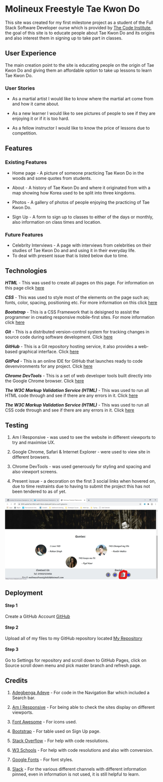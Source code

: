 # Molineux Freestyle Tae Kwon Do

This site was created for my first milestone project as a student of the Full Stack Software Developer ourse which is provided by [The Code Institute](https://codeinstitute.net/),
the goal of this site is to educate people about Tae Kwon Do and its origins and also interest them in signing up to take part in classes.

## User Experience

 The main creation point to the site is educating people on the origin of Tae Kwon Do and giving them an affordable option to take up lessons to learn Tae Kwon Do.

 ### User Stories

 * As a martial artist I would like to know where the martial art come from and how it came about.

 * As a new learner I would like to see pictures of people to see if they are enjoying it or if it is too hard.

 * As a fellow instructor I would like to know the price of lessons due to competition.

## Features

 ### Existing Features

 * Home page - A picture of someone practicing Tae Kwon Do in the woods and some quotes from students. 

 * About - A history of Tae Kwon Do and where it originated from with a map showing how Korea used to be split into three kingdoms.

 * Photos - A gallery of photos of people enjoying the practicing of Tae Kwon Do.

 * Sign Up -  A form to sign up to classes to either of the days or monthly, also information on class times and location.

 ### Future Features

 * Celebrity Interviews - A page with interviews from celebrities on their studies of Tae Kwon Do and and using it in their everyday life.
 * To deal with present issue that is listed below due to time.

## Technologies

  **_HTML_** - This was used to create all pages on this page. For information on this page click [here](https://en.wikipedia.org/wiki/HTML)

  **_CSS_** - This was used to style most of the elements on the page such as; fonts, color, spacing, positioning etc. For more information on this click [here](https://en.wikipedia.org/wiki/Cascading_Style_Sheets)

  **_Bootstrap_** - This is a CSS Framework that is deisigned to assist the programmer in creating responsive mobile-first sites. For more information click [here](https://getbootstrap.com/)

  **_Git_** - This is a distributed version-control system for tracking changes in source code during software development. Click [here](https://en.wikipedia.org/wiki/Git)

  **_GitHub_** - This is a Git repository hosting service, it also provides a web-based graphical interface. Click [here](https://github.com/)

  **_GitPod_** - This is an online IDE for GitHub that launches ready to code devenvironments for any project. Click [here](https://www.gitpod.io/)

  **_Chrome DevTools_** - This is a set of web developer tools built directly into the Google Chrome browser. Click [here](https://en.wikipedia.org/wiki/Web_development_tools)

  **_The W3C Markup Validation Service (HTML)_** - This was used to run all HTML code through and see if there are any errors in it. Click [here](https://validator.w3.org/#validate_by_input)

  **_The W3C Markup Validation Service (HTML)_** - This was used to run all CSS code through and see if there are any errors in it. Click [here](https://jigsaw.w3.org/css-validator/#validate_by_input)

## Testing

 1. Am I Responsive - was used to see the website in different viewports to try and maximise UX.

 2. Google Chrome, Safari & Internet Explorer - were used to view site in different browsers.

 3. Chrome DevTools - was used generously for styling and spacing and also viewport screens.

 4. Present issue - a decoration on the first 3 social links when hovered on, due to time restraints due to having to submit the project this has not been tendered to as of yet.

 ![Issue with text decoration showing](assets/issues/issue1.jpg)

## Deployment

 #### Step 1

 Create a GitHub Account [GitHub](https://github.com/)

 #### Step 2

 Upload all of my files to my GitHub repository located [My Repository](https://github.com/bubbly16/molineux-freestyle-taekwondo)

 #### Step 3

 Go to Settings for repository and scroll down to GitHub Pages, click on Source scroll down menu and pick master branch and refresh page.



## Credits

 1. [Adegbenga Adeye](https://www.linkedin.com/in/adegbenga-adeye-14003635/) - For code in the Navigation Bar which included a Search bar.

 2. [Am I Responsive](http://ami.responsivedesign.is/) - For being able to check the sites display on different viewports.

 3. [Font Awesome](https://fontawesome.com/) - For icons used.

 4. [Bootstrap](https://getbootstrap.com/) - For table used on Sign Up page. 

 5. [Stack Overflow](https://stackoverflow.com/) - For help with code resolutions.

 6. [W3 Schools](https://www.w3schools.com/) - For help with code resolutions and also with conversion.

 7. [Google Fonts](https://fonts.google.com/) - For font styles. 

 7. [Slack](https://slack.com/intl/en-gb/) - For the various different channels with different information pinned, even in information is not used, it is still helpful to learn.